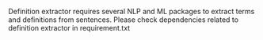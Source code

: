 
Definition extractor requires several NLP and ML packages to extract terms and definitions from sentences. Please check dependencies related to definition extractor in requirement.txt




